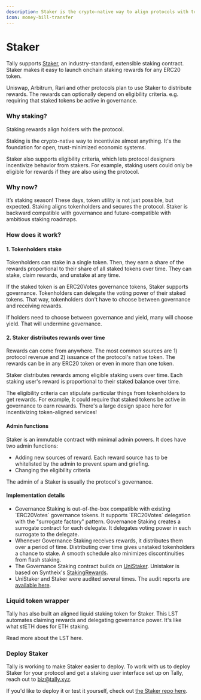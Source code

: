 ```yaml
---
description: Staker is the crypto-native way to align protocols with token holders
icon: money-bill-transfer
---
```


# Staker

Tally supports [Staker](https://github.com/withtally/staker), an industry-standard, extensible staking contract. Staker makes it easy to launch onchain staking rewards for any ERC20 token.

Uniswap, Arbitrum, Rari and other protocols plan to use Staker to distribute rewards. The rewards can optionally depend on eligibility criteria. e.g. requiring that staked tokens be active in governance.

### Why staking?

Staking rewards align holders with the protocol.

Staking is the crypto-native way to incentivize almost anything. It's the foundation for open, trust-minimized economic systems.

Staker also supports eligibility criteria, which lets protocol designers incentivize behavior from stakers. For example, staking users could only be eligible for rewards if they are also using the protocol.

### Why now?

It’s staking season! These days, token utility is not just possible, but expected. Staking aligns tokenholders and secures the protocol. Staker is backward compatible with governance and future-compatible with ambitious staking roadmaps.

### How does it work?

#### **1. Tokenholders stake**

Tokenholders can stake in a single token. Then, they earn a share of the rewards proportional to their share of all staked tokens over time. They can stake, claim rewards, and unstake at any time.

If the staked token is an ERC20Votes governance tokens, Staker supports governance. Tokenholders can delegate the voting power of their staked tokens. That way, tokenholders don't have to choose between governance and receiving rewards.

If holders need to choose between governance and yield, many will choose yield. That will undermine governance.

#### **2. Staker distributes rewards over time**

Rewards can come from anywhere. The most common sources are 1) protocol revenue and 2) issuance of the protocol's native token. The rewards can be in any ERC20 token or even in more than one token.

Staker distributes rewards among eligible staking users over time. Each staking user's reward is proportional to their staked balance over time.

The eligibility criteria can stipulate particular things from tokenholders to get rewards. For example, it could require that staked tokens be active in governance to earn rewards. There's a large design space here for incentivizing token-aligned services!

#### Admin functions

Staker is an immutable contract with minimal admin powers. It does have two admin functions:

* Adding new sources of reward. Each reward source has to be whitelisted by the admin to prevent spam and griefing.
* Changing the eligibility criteria

The admin of a Staker is usually the protocol's governance.

#### **Implementation details**

* Governance Staking is out-of-the-box compatible with existing \`ERC20Votes\` governance tokens. It supports \`ERC20Votes\` delegation with the "surrogate factory" pattern. Governance Staking creates a surrogate contract for each delegate. It delegates voting power in each surrogate to the delegate.
* Whenever Governance Staking receives rewards, it distributes them over a period of time. Distributing over time gives unstaked tokenholders a chance to stake. A smooth schedule also minimizes discontinuities from flash staking.
* The Governance Staking contract builds on [UniStaker](https://github.com/uniswapfoundation/UniStaker). Unistaker is based on Syntheix's [StakingRewards](https://github.com/Synthetixio/synthetix/blob/develop/contracts/StakingRewards.sol).
* UniStaker and Staker were audited several times. The audit reports are [available here](https://github.com/withtally/staker/tree/main/audits/unistaker).

### Liquid token wrapper

Tally has also built an aligned liquid staking token for Staker. This LST automates claiming rewards and delegating governance power. It's like what stETH does for ETH staking.

Read more about the LST here.

### Deploy Staker

Tally is working to make Staker easier to deploy. To work with us to deploy Staker for your protocol and get a staking user interface set up on Tally, reach out to [biz@tally.xyz](mailto:biz@tally.xyz).

If you'd like to deploy it or test it yourself, check out [the Staker repo here](https://github.com/withtally/staker).
